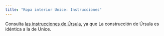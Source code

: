 ```yaml
---
title: "Ropa interior Unice: Instrucciones"
---
```


<Note>

Consulta [las instrucciones de Úrsula](/docs/patterns/ursula/instructions), ya que
La construcción de Úrsula es idéntica a la de Unice.

</Note>
